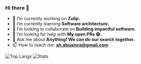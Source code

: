 ### Hi there 👋

<!--
**ahmedabuamra/ahmedabuamra** is a ✨ _special_ ✨ repository because its `README.md` (this file) appears on your GitHub profile.

Here are some ideas to get you started:
-->

- 🔭 I’m currently working on **Zulip.**
- 🌱 I’m currently learning **Software architecture.**
- 👯 I’m looking to collaborate on **Building impactful software.**
- 🤔 I’m looking for help with **My open PRs 😄.**
- 💬 Ask me about **Anything! We can do our search together.**
- 📫 How to reach me: **ah.abuamra@gmail.com**

![Top Langs](https://github-readme-stats.vercel.app/api/top-langs/?username=ahmedabuamra&layout=compact)
![Stats](https://github-readme-stats.vercel.app/api?username=ahmedabuamra&count_private=true&show_icons=true)

